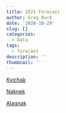 ```yaml
---
title: 2021 Forecast
author: Greg Buck
date: '2020-10-29'
slug: []
categories:
  - Data
tags:
  - forecast
description: ''
thumbnail: ''
---
```







[Kvichak](https://rpubs.com/gbbuck/674552)

[Naknek](https://rpubs.com/gbbuck/683356)

[Alagnak](https://rpubs.com/gbbuck/683361)

